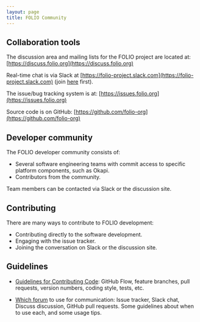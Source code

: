 ```yaml
---
layout: page
title: FOLIO Community
---
```


## Collaboration tools

The discussion area and mailing lists for the FOLIO project are located at:
[https://discuss.folio.org](https://discuss.folio.org)

Real-time chat is via Slack at
[https://folio-project.slack.com](https://folio-project.slack.com)
(join [here](https://su17s9g5c5.execute-api.us-east-1.amazonaws.com/production) first).

The issue/bug tracking system is at: [https://issues.folio.org](https://issues.folio.org)

Source code is on GitHub: [https://github.com/folio-org](https://github.com/folio-org)

## Developer community

The FOLIO developer community consists of:

* Several software engineering teams with commit access to specific
  platform components, such as Okapi.
* Contributors from the community.

Team members can be contacted via
Slack or the discussion site.

## Contributing

There are many ways to contribute to FOLIO development:

* Contributing directly to the software development.
* Engaging with the issue tracker.
* Joining the conversation on Slack or the discussion site.

## Guidelines

* [Guidelines for Contributing Code](contrib-code.html):
  GitHub Flow, feature branches, pull requests, version numbers, coding style,
  tests, etc.

* [Which forum](which-forum.html) to use for communication:
  Issue tracker, Slack chat, Discuss discussion, GitHub pull requests.
  Some guidelines about when to use each, and some usage tips.
